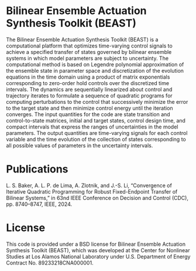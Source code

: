 # Bilinear Ensemble Actuation Synthesis Toolkit (BEAST)

The Bilinear Ensemble Actuation Synthesis Toolkit (BEAST) is a computational platform that optimizes time-varying control signals to achieve a specified transfer of states governed by bilinear ensemble systems in which model parameters are subject to uncertainty.  The computational method is based on Legendre polynomial approximation of the ensemble state in parameter space and discretization of the evolution equations in the time domain using a product of matrix exponentials corresponding to zero-order hold controls over the discretized time intervals.  The dynamics are sequentially linearized about control and trajectory iterates to formulate a sequence of quadratic programs for computing perturbations to the control that successively minimize the error to the target state and then minimize control energy until the iteration converges.  The input quantities for the code are state transition and control-to-state matrices, initial and target states, control design time, and compact intervals that express the ranges of uncertainties in the model parameters.  The output quantities are time-varying signals for each control variable and the time evolution of the collection of states corresponding to all possible values of parameters in the uncertainty intervals.

# Publications

L. S. Baker, A. L. P. de Lima, A. Zlotnik, and J.-S. Li, “Convergence of Iterative Quadratic Programming for Robust Fixed-Endpoint Transfer of Bilinear Systems,” in 63nd IEEE Conference on Decision and Control (CDC), pp. 8740–8747, IEEE, 2024.

# License

This code is provided under a BSD license for Bilinear Ensemble Actuation Synthesis Toolkit (BEAST), which was developed at the Center for Nonlinear Studies at Los Alamos National Laboratory under U.S. Department of Energy Contract No. 89233218CNA000001.
